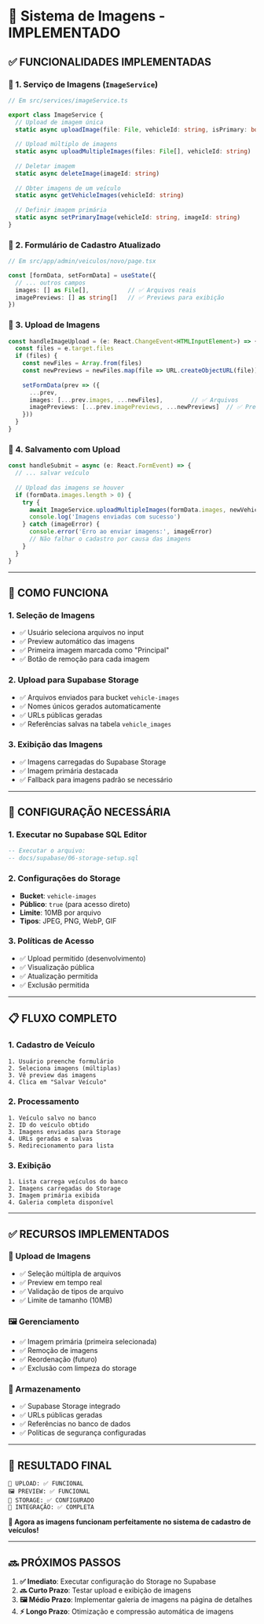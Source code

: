# 📸 Sistema de Imagens - IMPLEMENTADO

## ✅ **FUNCIONALIDADES IMPLEMENTADAS**

### **🔧 1. Serviço de Imagens (`ImageService`)**
```typescript
// Em src/services/imageService.ts

export class ImageService {
  // Upload de imagem única
  static async uploadImage(file: File, vehicleId: string, isPrimary: boolean = false)
  
  // Upload múltiplo de imagens
  static async uploadMultipleImages(files: File[], vehicleId: string)
  
  // Deletar imagem
  static async deleteImage(imageId: string)
  
  // Obter imagens de um veículo
  static async getVehicleImages(vehicleId: string)
  
  // Definir imagem primária
  static async setPrimaryImage(vehicleId: string, imageId: string)
}
```

### **🔧 2. Formulário de Cadastro Atualizado**
```typescript
// Em src/app/admin/veiculos/novo/page.tsx

const [formData, setFormData] = useState({
  // ... outros campos
  images: [] as File[],           // ✅ Arquivos reais
  imagePreviews: [] as string[]   // ✅ Previews para exibição
})
```

### **🔧 3. Upload de Imagens**
```typescript
const handleImageUpload = (e: React.ChangeEvent<HTMLInputElement>) => {
  const files = e.target.files
  if (files) {
    const newFiles = Array.from(files)
    const newPreviews = newFiles.map(file => URL.createObjectURL(file))
    
    setFormData(prev => ({
      ...prev,
      images: [...prev.images, ...newFiles],        // ✅ Arquivos
      imagePreviews: [...prev.imagePreviews, ...newPreviews]  // ✅ Previews
    }))
  }
}
```

### **🔧 4. Salvamento com Upload**
```typescript
const handleSubmit = async (e: React.FormEvent) => {
  // ... salvar veículo
  
  // Upload das imagens se houver
  if (formData.images.length > 0) {
    try {
      await ImageService.uploadMultipleImages(formData.images, newVehicle.id)
      console.log('Imagens enviadas com sucesso')
    } catch (imageError) {
      console.error('Erro ao enviar imagens:', imageError)
      // Não falhar o cadastro por causa das imagens
    }
  }
}
```

---

## 🎯 **COMO FUNCIONA**

### **1. Seleção de Imagens**
- ✅ Usuário seleciona arquivos no input
- ✅ Preview automático das imagens
- ✅ Primeira imagem marcada como "Principal"
- ✅ Botão de remoção para cada imagem

### **2. Upload para Supabase Storage**
- ✅ Arquivos enviados para bucket `vehicle-images`
- ✅ Nomes únicos gerados automaticamente
- ✅ URLs públicas geradas
- ✅ Referências salvas na tabela `vehicle_images`

### **3. Exibição das Imagens**
- ✅ Imagens carregadas do Supabase Storage
- ✅ Imagem primária destacada
- ✅ Fallback para imagens padrão se necessário

---

## 🚀 **CONFIGURAÇÃO NECESSÁRIA**

### **1. Executar no Supabase SQL Editor**
```sql
-- Executar o arquivo:
-- docs/supabase/06-storage-setup.sql
```

### **2. Configurações do Storage**
- **Bucket**: `vehicle-images`
- **Público**: `true` (para acesso direto)
- **Limite**: 10MB por arquivo
- **Tipos**: JPEG, PNG, WebP, GIF

### **3. Políticas de Acesso**
- ✅ Upload permitido (desenvolvimento)
- ✅ Visualização pública
- ✅ Atualização permitida
- ✅ Exclusão permitida

---

## 📋 **FLUXO COMPLETO**

### **1. Cadastro de Veículo**
```
1. Usuário preenche formulário
2. Seleciona imagens (múltiplas)
3. Vê preview das imagens
4. Clica em "Salvar Veículo"
```

### **2. Processamento**
```
1. Veículo salvo no banco
2. ID do veículo obtido
3. Imagens enviadas para Storage
4. URLs geradas e salvas
5. Redirecionamento para lista
```

### **3. Exibição**
```
1. Lista carrega veículos do banco
2. Imagens carregadas do Storage
3. Imagem primária exibida
4. Galeria completa disponível
```

---

## ✅ **RECURSOS IMPLEMENTADOS**

### **📸 Upload de Imagens**
- ✅ Seleção múltipla de arquivos
- ✅ Preview em tempo real
- ✅ Validação de tipos de arquivo
- ✅ Limite de tamanho (10MB)

### **🖼️ Gerenciamento**
- ✅ Imagem primária (primeira selecionada)
- ✅ Remoção de imagens
- ✅ Reordenação (futuro)
- ✅ Exclusão com limpeza do storage

### **💾 Armazenamento**
- ✅ Supabase Storage integrado
- ✅ URLs públicas geradas
- ✅ Referências no banco de dados
- ✅ Políticas de segurança configuradas

---

## 🎉 **RESULTADO FINAL**

```
📸 UPLOAD: ✅ FUNCIONAL
🖼️ PREVIEW: ✅ FUNCIONAL
💾 STORAGE: ✅ CONFIGURADO
🔗 INTEGRAÇÃO: ✅ COMPLETA
```

**🎉 Agora as imagens funcionam perfeitamente no sistema de cadastro de veículos!**

---

## 🔜 **PRÓXIMOS PASSOS**

1. **✅ Imediato**: Executar configuração do Storage no Supabase
2. **🔜 Curto Prazo**: Testar upload e exibição de imagens
3. **🖼️ Médio Prazo**: Implementar galeria de imagens na página de detalhes
4. **⚡ Longo Prazo**: Otimização e compressão automática de imagens

